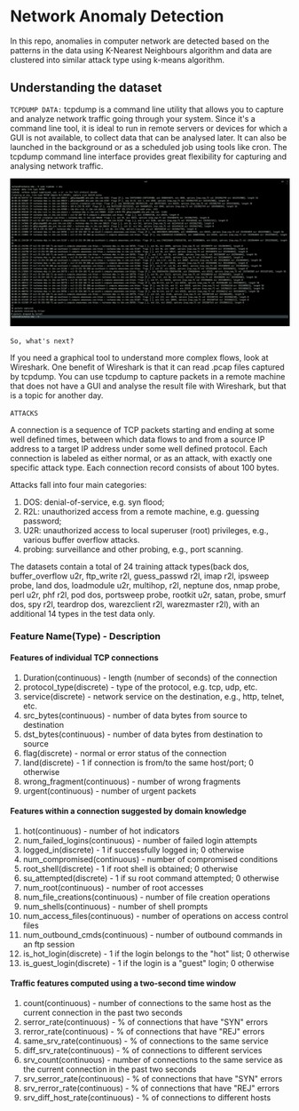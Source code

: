 # Network Anomaly Detection
In this repo, anomalies in computer network are detected based on the patterns in the data using K-Nearest Neighbours algorithm and data are clustered into similar attack type using k-means algorithm.
## Understanding the dataset

``TCPDUMP DATA:`` tcpdump is a command line utility that allows you to capture and analyze network traffic going through your system. Since it's a command line tool, it is ideal to run in remote servers or devices for which a GUI is not available, to collect data that can be analysed later. It can also be launched in the background or as a scheduled job using tools like cron. The tcpdump command line interface provides great flexibility for capturing and analysing network traffic.

![](img/tcpdump.png)

``So, what's next?``

If you need a graphical tool to understand more complex flows, look at Wireshark. One benefit of Wireshark is that it can read .pcap files captured by tcpdump. You can use tcpdump to capture packets in a remote machine that does not have a GUI and analyse the result file with Wireshark, but that is a topic for another day.

``ATTACKS``

A connection is a sequence of TCP packets starting and ending at some well defined times, between which data flows to and from a source IP address to a target IP address under some well defined protocol.  Each connection is labeled as either normal, or as an attack, with exactly one specific attack type.  Each connection record consists of about 100 bytes.

Attacks fall into four main categories:
1. DOS: denial-of-service, e.g. syn flood;
2. R2L: unauthorized access from a remote machine, e.g. guessing password;
3. U2R:  unauthorized access to local superuser (root) privileges, e.g., various buffer overflow attacks.
4. probing: surveillance and other probing, e.g., port scanning.

The datasets contain a total of 24 training attack types(back dos, buffer_overflow u2r, ftp_write r2l, guess_passwd r2l, imap r2l, ipsweep probe, land dos, loadmodule u2r, multihop, r2l, neptune dos, nmap probe, perl u2r, phf r2l, pod dos, portsweep probe, rootkit u2r, satan, probe, smurf dos, spy r2l, teardrop dos, warezclient r2l, warezmaster r2l), with an additional 14 types in the test data only.

### Feature Name(Type) - Description

#### Features of individual TCP connections
1. Duration(continuous) - length (number of seconds) of the connection
2. protocol_type(discrete) - type of the protocol, e.g. tcp, udp, etc.
3. service(discrete) - network service on the destination, e.g., http, telnet, etc.
4. src_bytes(continuous) - number of data bytes from source to destination
5. dst_bytes(continuous) - number of data bytes from destination to source
6. flag(discrete) - normal or error status of the connection
7. land(discrete) - 1 if connection is from/to the same host/port; 0 otherwise
8. wrong_fragment(continuous) - number of wrong fragments
9. urgent(continuous) - number of urgent packets

#### Features within a connection suggested by domain knowledge

1. hot(continuous) - number of hot indicators
2. num_failed_logins(continuous) - number of failed login attempts
3. logged_in(discrete) - 1 if successfully logged in; 0 otherwise
4. num_compromised(continuous) - number of compromised conditions
5. root_shell(discrete) - 1 if root shell is obtained; 0 otherwise
6. su_attempted(discrete) - 1 if su root command attempted; 0 otherwise
7. num_root(continuous) - number of root accesses
8. num_file_creations(continuous) - number of file creation operations
9. num_shells(continuous) - number of shell prompts
10. num_access_files(continuous) - number of operations on access control files
11. num_outbound_cmds(continuous) - number of outbound commands in an ftp session
12. is_hot_login(discrete) - 1 if the login belongs to the "hot" list; 0 otherwise
13. is_guest_login(discrete) - 1 if the login is a "guest" login; 0 otherwise

#### Traffic features computed using a two-second time window

1. count(continuous) - number of connections to the same host as the current connection in the past two seconds
2. serror_rate(continuous) - % of connections that have "SYN" errors
3. rerror_rate(continuous) - % of connections that have "REJ" errors
4. same_srv_rate(continuous) - % of connections to the same service
5. diff_srv_rate(continuous) - % of connections to different services
6. srv_count(continuous) - number of connections to the same service as the current connection in the past two seconds
7. srv_serror_rate(continuous) - % of connections that have "SYN" errors
8. srv_rerror_rate(continuous) - % of connections that have "REJ" errors
9. srv_diff_host_rate(continuous) - % of connections to different hosts
